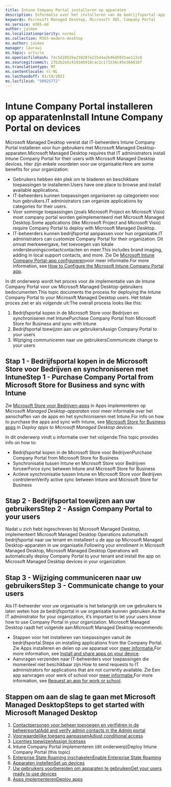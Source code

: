 ```yaml
---
title: Intune Company Portal installeren op apparaten
description: Informatie over het installeren van de bedrijfsportal-app op Microsoft Managed Desktop-apparaten
keywords: Microsoft Managed Desktop, Microsoft 365, Company Portal
ms.service: m365-md
author: jaimeo
ms.localizationpriority: normal
ms.collection: M365-modern-desktop
ms.author: jaimeo
manager: laurawi
ms.topic: article
ms.openlocfilehash: f4c5d20529a210207e225d4a2b46d5935ae112c8
ms.sourcegitcommit: 27b2b2e5c41934b918cac2c171556c45e36661bf
ms.translationtype: MT
ms.contentlocale: nl-NL
ms.lasthandoff: 03/19/2021
ms.locfileid: "50925772"
---
```

# <a name="install-intune-company-portal-on-devices"></a><span data-ttu-id="006f7-104">Intune Company Portal installeren op apparaten</span><span class="sxs-lookup"><span data-stu-id="006f7-104">Install Intune Company Portal on devices</span></span>

<span data-ttu-id="006f7-105">Microsoft Managed Desktop vereist dat IT-beheerders Intune Company Portal installeren voor hun gebruikers met Microsoft Managed Desktop-apparaten.</span><span class="sxs-lookup"><span data-stu-id="006f7-105">Microsoft Managed Desktop requires that IT administrators install Intune Company Portal for their users with Microsoft Managed Desktop devices.</span></span> <span data-ttu-id="006f7-106">Hier zijn enkele voordelen voor uw organisatie:</span><span class="sxs-lookup"><span data-stu-id="006f7-106">Here are some benefits for your organization:</span></span>
- <span data-ttu-id="006f7-107">Gebruikers hebben één plek om te bladeren en beschikbare toepassingen te installeren.</span><span class="sxs-lookup"><span data-stu-id="006f7-107">Users have one place to browse and install available applications.</span></span> 
- <span data-ttu-id="006f7-108">IT-beheerders kunnen toepassingen organiseren op categorieën voor hun gebruikers.</span><span class="sxs-lookup"><span data-stu-id="006f7-108">IT administrators can organize applications by categories for their users.</span></span>  
- <span data-ttu-id="006f7-109">Voor sommige toepassingen (zoals Microsoft Project en Microsoft Visio) moet company portal worden geïmplementeerd met Microsoft Managed Desktop.</span><span class="sxs-lookup"><span data-stu-id="006f7-109">Some applications (like Microsoft Project and Microsoft Visio) require Company Portal to deploy with Microsoft Managed Desktop.</span></span>
- <span data-ttu-id="006f7-110">IT-beheerders kunnen bedrijfsportal aanpassen voor hun organisatie.</span><span class="sxs-lookup"><span data-stu-id="006f7-110">IT administrators can customize Company Portal for their organization.</span></span> <span data-ttu-id="006f7-111">Dit omvat merkweergave, het toevoegen van lokale ondersteuningscontactcontacten en meer.</span><span class="sxs-lookup"><span data-stu-id="006f7-111">This includes brand imaging, adding in local support contacts, and more.</span></span> <span data-ttu-id="006f7-112">Zie De [Microsoft Intune Company Portal-app configureren](/intune/company-portal-app)voor meer informatie.</span><span class="sxs-lookup"><span data-stu-id="006f7-112">For more information, see [How to Configure the Microsoft Intune Company Portal app](/intune/company-portal-app).</span></span>   

<span data-ttu-id="006f7-113">In dit onderwerp wordt het proces voor de implementatie van de Intune Company Portal voor uw Microsoft Managed Desktop-gebruikers bedocumenten.</span><span class="sxs-lookup"><span data-stu-id="006f7-113">This topic documents the process for deploying the Intune Company Portal to your Microsoft Managed Desktop users.</span></span> <span data-ttu-id="006f7-114">Het totale proces ziet er als volgende uit:</span><span class="sxs-lookup"><span data-stu-id="006f7-114">The overall process looks like this:</span></span>
1. <span data-ttu-id="006f7-115">Bedrijfsportal kopen in de Microsoft Store voor Bedrijven en synchroniseren met Intune</span><span class="sxs-lookup"><span data-stu-id="006f7-115">Purchase Company Portal from Microsoft Store for Business and sync with Intune</span></span>
2. <span data-ttu-id="006f7-116">Bedrijfsportal toewijzen aan uw gebruikers</span><span class="sxs-lookup"><span data-stu-id="006f7-116">Assign Company Portal to your users</span></span>
3. <span data-ttu-id="006f7-117">Wijziging communiceren naar uw gebruikers</span><span class="sxs-lookup"><span data-stu-id="006f7-117">Communicate change to your users</span></span>

## <a name="step-1---purchase-company-portal-from-microsoft-store-for-business-and-sync-with-intune"></a><span data-ttu-id="006f7-118">Stap 1 - Bedrijfsportal kopen in de Microsoft Store voor Bedrijven en synchroniseren met Intune</span><span class="sxs-lookup"><span data-stu-id="006f7-118">Step 1 - Purchase Company Portal from Microsoft Store for Business and sync with Intune</span></span>
<span data-ttu-id="006f7-119">Zie [Microsoft Store voor Bedrijven-apps](deploy-apps.md#msfb-apps) in Apps implementeren op Microsoft *Managed Desktop-apparaten* voor meer informatie over het aanschaffen van de apps en het synchroniseren met Intune.</span><span class="sxs-lookup"><span data-stu-id="006f7-119">For info on how to purchase the apps and sync with Intune, see [Microsoft Store for Business apps](deploy-apps.md#msfb-apps) in *Deploy apps to Microsoft Managed Desktop devices*.</span></span>

<span data-ttu-id="006f7-120">In dit onderwerp vindt u informatie over het volgende:</span><span class="sxs-lookup"><span data-stu-id="006f7-120">This topic provides info on how to:</span></span> 
- <span data-ttu-id="006f7-121">Bedrijfsportal kopen in de Microsoft Store voor Bedrijven</span><span class="sxs-lookup"><span data-stu-id="006f7-121">Purchase Company Portal from Microsoft Store for Business</span></span> 
- <span data-ttu-id="006f7-122">Synchronisatie tussen Intune en Microsoft Store voor Bedrijven forceer</span><span class="sxs-lookup"><span data-stu-id="006f7-122">Force sync between Intune and Microsoft Store for Business</span></span>
- <span data-ttu-id="006f7-123">Actieve synchronisatie tussen Intune en Microsoft Store voor Bedrijven controleren</span><span class="sxs-lookup"><span data-stu-id="006f7-123">Verify active sync between Intune and Microsoft Store for Business</span></span> 

## <a name="step-2---assign-company-portal-to-your-users"></a><span data-ttu-id="006f7-124">Stap 2 - Bedrijfsportal toewijzen aan uw gebruikers</span><span class="sxs-lookup"><span data-stu-id="006f7-124">Step 2 - Assign Company Portal to your users</span></span>
<span data-ttu-id="006f7-125">Nadat u zich hebt ingeschreven bij Microsoft Managed Desktop, implementeert Microsoft Managed Desktop Operations automatisch bedrijfsportal naar uw tenant en installeert u de app op Microsoft Managed Desktop-apparaten in uw organisatie.</span><span class="sxs-lookup"><span data-stu-id="006f7-125">Following your enrollment in Microsoft Managed Desktop, Microsoft Managed Desktop Operations will automatically deploy Company Portal to your tenant and install the app on Microsoft Managed Desktop devices in your organization.</span></span>

## <a name="step-3---communicate-change-to-your-users"></a><span data-ttu-id="006f7-126">Stap 3 - Wijziging communiceren naar uw gebruikers</span><span class="sxs-lookup"><span data-stu-id="006f7-126">Step 3 - Communicate change to your users</span></span>
<span data-ttu-id="006f7-127">Als IT-beheerder voor uw organisatie is het belangrijk om uw gebruikers te laten weten hoe ze bedrijfsportal in uw organisatie kunnen gebruiken.</span><span class="sxs-lookup"><span data-stu-id="006f7-127">As the IT administrator for your organization, it’s important to let your users know how to use Company Portal in your organization.</span></span> <span data-ttu-id="006f7-128">Microsoft Managed Desktop raadt het volgende aan:</span><span class="sxs-lookup"><span data-stu-id="006f7-128">Microsoft Managed Desktop recommends:</span></span>
- <span data-ttu-id="006f7-129">Stappen voor het installeren van toepassingen vanuit de bedrijfsportal.</span><span class="sxs-lookup"><span data-stu-id="006f7-129">Steps on installing applications from the Company Portal.</span></span> <span data-ttu-id="006f7-130">Zie Apps installeren en delen op uw apparaat voor [meer informatie.](/intune-user-help/install-apps-cpapp-windows)</span><span class="sxs-lookup"><span data-stu-id="006f7-130">For more information, see [Install and share apps on your device](/intune-user-help/install-apps-cpapp-windows).</span></span>
- <span data-ttu-id="006f7-131">Aanvragen verzenden naar IT-beheerders voor toepassingen die momenteel niet beschikbaar zijn.</span><span class="sxs-lookup"><span data-stu-id="006f7-131">How to send requests to IT administrators for applications that are not currently available.</span></span> <span data-ttu-id="006f7-132">Zie Een app aanvragen voor werk of school voor [meer informatie.](/intune-user-help/install-apps-cpapp-windows#request-an-app-for-work-or-school)</span><span class="sxs-lookup"><span data-stu-id="006f7-132">For more information, see [Request an app for work or school](/intune-user-help/install-apps-cpapp-windows#request-an-app-for-work-or-school).</span></span>  

## <a name="steps-to-get-started-with-microsoft-managed-desktop"></a><span data-ttu-id="006f7-133">Stappen om aan de slag te gaan met Microsoft Managed Desktop</span><span class="sxs-lookup"><span data-stu-id="006f7-133">Steps to get started with Microsoft Managed Desktop</span></span>

1. [<span data-ttu-id="006f7-134">Contactpersonen voor beheer toevoegen en verifiëren in de beheerportal</span><span class="sxs-lookup"><span data-stu-id="006f7-134">Add and verify admin contacts in the Admin portal</span></span>](add-admin-contacts.md)
2. [<span data-ttu-id="006f7-135">Voorwaardelijke toegang aanpassen</span><span class="sxs-lookup"><span data-stu-id="006f7-135">Adjust conditional access</span></span>](conditional-access.md)
3. [<span data-ttu-id="006f7-136">Licenties toewijzen</span><span class="sxs-lookup"><span data-stu-id="006f7-136">Assign licenses</span></span>](assign-licenses.md)
4. <span data-ttu-id="006f7-137">Intune Company Portal implementeren (dit onderwerp)</span><span class="sxs-lookup"><span data-stu-id="006f7-137">Deploy Intune Company Portal (this topic)</span></span>
5. [<span data-ttu-id="006f7-138">Enterprise State Roaming inschakelen</span><span class="sxs-lookup"><span data-stu-id="006f7-138">Enable Enterprise State Roaming</span></span>](enterprise-state-roaming.md)
6. [<span data-ttu-id="006f7-139">Apparaten instellen</span><span class="sxs-lookup"><span data-stu-id="006f7-139">Set up devices</span></span>](set-up-devices.md)
7. [<span data-ttu-id="006f7-140">Uw gebruikers voorbereiden om apparaten te gebruiken</span><span class="sxs-lookup"><span data-stu-id="006f7-140">Get your users ready to use devices</span></span>](get-started-devices.md)
8. [<span data-ttu-id="006f7-141">Apps implementeren</span><span class="sxs-lookup"><span data-stu-id="006f7-141">Deploy apps</span></span>](deploy-apps.md)